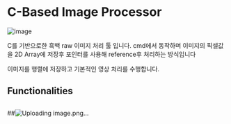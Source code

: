 # C-Based Image Processor

![image](https://user-images.githubusercontent.com/22307448/142989076-8d93b180-4fd3-4e7d-84f6-9fdfcfbb8b1b.png)

<p> C를 기반으로한 흑백 raw 이미지 처리 툴 입니다.
cmd에서 동작하며 이미지의 픽셀값을 2D Array에 저장후 포인터를 사용해 reference후 처리하는 방식입니다
</p>

이미지를 행렬에 저장하고 기본적인 영상 처리를 수행합니다.


## Functionalities




## 





##![Uploading image.png…]()
